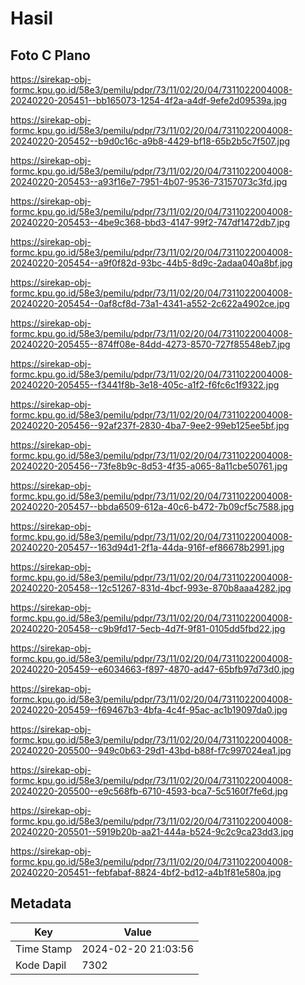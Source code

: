 # Hasil

## Foto C Plano

https://sirekap-obj-formc.kpu.go.id/58e3/pemilu/pdpr/73/11/02/20/04/7311022004008-20240220-205451--bb165073-1254-4f2a-a4df-9efe2d09539a.jpg

https://sirekap-obj-formc.kpu.go.id/58e3/pemilu/pdpr/73/11/02/20/04/7311022004008-20240220-205452--b9d0c16c-a9b8-4429-bf18-65b2b5c7f507.jpg

https://sirekap-obj-formc.kpu.go.id/58e3/pemilu/pdpr/73/11/02/20/04/7311022004008-20240220-205453--a93f16e7-7951-4b07-9536-73157073c3fd.jpg

https://sirekap-obj-formc.kpu.go.id/58e3/pemilu/pdpr/73/11/02/20/04/7311022004008-20240220-205453--4be9c368-bbd3-4147-99f2-747df1472db7.jpg

https://sirekap-obj-formc.kpu.go.id/58e3/pemilu/pdpr/73/11/02/20/04/7311022004008-20240220-205454--a9f0f82d-93bc-44b5-8d9c-2adaa040a8bf.jpg

https://sirekap-obj-formc.kpu.go.id/58e3/pemilu/pdpr/73/11/02/20/04/7311022004008-20240220-205454--0af8cf8d-73a1-4341-a552-2c622a4902ce.jpg

https://sirekap-obj-formc.kpu.go.id/58e3/pemilu/pdpr/73/11/02/20/04/7311022004008-20240220-205455--874ff08e-84dd-4273-8570-727f85548eb7.jpg

https://sirekap-obj-formc.kpu.go.id/58e3/pemilu/pdpr/73/11/02/20/04/7311022004008-20240220-205455--f3441f8b-3e18-405c-a1f2-f6fc6c1f9322.jpg

https://sirekap-obj-formc.kpu.go.id/58e3/pemilu/pdpr/73/11/02/20/04/7311022004008-20240220-205456--92af237f-2830-4ba7-9ee2-99eb125ee5bf.jpg

https://sirekap-obj-formc.kpu.go.id/58e3/pemilu/pdpr/73/11/02/20/04/7311022004008-20240220-205456--73fe8b9c-8d53-4f35-a065-8a11cbe50761.jpg

https://sirekap-obj-formc.kpu.go.id/58e3/pemilu/pdpr/73/11/02/20/04/7311022004008-20240220-205457--bbda6509-612a-40c6-b472-7b09cf5c7588.jpg

https://sirekap-obj-formc.kpu.go.id/58e3/pemilu/pdpr/73/11/02/20/04/7311022004008-20240220-205457--163d94d1-2f1a-44da-916f-ef86678b2991.jpg

https://sirekap-obj-formc.kpu.go.id/58e3/pemilu/pdpr/73/11/02/20/04/7311022004008-20240220-205458--12c51267-831d-4bcf-993e-870b8aaa4282.jpg

https://sirekap-obj-formc.kpu.go.id/58e3/pemilu/pdpr/73/11/02/20/04/7311022004008-20240220-205458--c9b9fd17-5ecb-4d7f-9f81-0105dd5fbd22.jpg

https://sirekap-obj-formc.kpu.go.id/58e3/pemilu/pdpr/73/11/02/20/04/7311022004008-20240220-205459--e6034663-f897-4870-ad47-65bfb97d73d0.jpg

https://sirekap-obj-formc.kpu.go.id/58e3/pemilu/pdpr/73/11/02/20/04/7311022004008-20240220-205459--f69467b3-4bfa-4c4f-95ac-ac1b19097da0.jpg

https://sirekap-obj-formc.kpu.go.id/58e3/pemilu/pdpr/73/11/02/20/04/7311022004008-20240220-205500--949c0b63-29d1-43bd-b88f-f7c997024ea1.jpg

https://sirekap-obj-formc.kpu.go.id/58e3/pemilu/pdpr/73/11/02/20/04/7311022004008-20240220-205500--e9c568fb-6710-4593-bca7-5c5160f7fe6d.jpg

https://sirekap-obj-formc.kpu.go.id/58e3/pemilu/pdpr/73/11/02/20/04/7311022004008-20240220-205501--5919b20b-aa21-444a-b524-9c2c9ca23dd3.jpg

https://sirekap-obj-formc.kpu.go.id/58e3/pemilu/pdpr/73/11/02/20/04/7311022004008-20240220-205451--febfabaf-8824-4bf2-bd12-a4b1f81e580a.jpg


## Metadata

| Key        | Value               |
| ---------- | ------------------- |
| Time Stamp | 2024-02-20 21:03:56 |
| Kode Dapil | 7302                |




